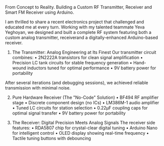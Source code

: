 From Concept to Reality.
Building a Custom RF Transmitter, Receiver and Smart FM Receiver using Arduino.

I am thrilled to share a recent electronics project that challenged and educated me at every turn. Working with my talented teammate Yeva Yeghoyan, 
we designed and built a complete RF system featuring both a custom analog transmitter, receiverand a digitally-enhanced Arduino-based receiver.

1. The Transmitter: Analog Engineering at Its Finest
Our transmitter circuit combines:
• 2N2222A transistors for clean signal amplification
• Precision LC tank circuits for stable frequency generation
• Hand-wound inductors tuned for optimal performance
• 9V battery power for portability

After several iterations (and debugging sessions), we achieved reliable transmission with minimal noise.

2. Pure Hardware Receiver (The "No-Code" Solution)
• BF494 RF amplifier stage
• Discrete component design (no ICs)
• LM386M-1 audio amplifier
• Tuned LC circuits for station selection
• 0.22μF coupling caps for optimal signal transfer
• 9V battery power for portability

3. The Receiver: Digital Precision Meets Analog Signals
The receiver side features:
• RDA5807 chip for crystal-clear digital tuning
• Arduino Nano for intelligent control
• OLED display showing real-time frequency
• Tactile tuning buttons with debouncing
